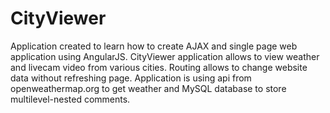 # CityViewer

Application created to learn how to create AJAX and single page web application using AngularJS. CityViewer application allows to view  weather and livecam video from various cities. Routing allows to change website data without refreshing page.
Application is using api from openweathermap.org to get weather and MySQL database to store multilevel-nested comments.
